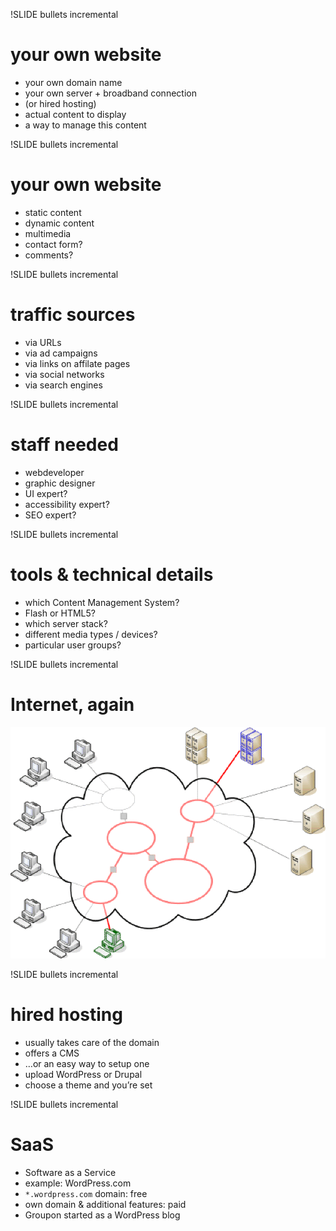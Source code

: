 !SLIDE bullets incremental

# your own website

* your own domain name
* your own server + broadband connection
* (or hired hosting)
* actual content to display
* a way to manage this content



!SLIDE bullets incremental

# your own website

* static content
* dynamic content
* multimedia
* contact form?
* comments?



!SLIDE bullets incremental

# traffic sources

* via URLs
* via ad campaigns
* via links on affilate pages
* via social networks
* via search engines



!SLIDE bullets incremental

# staff needed

* webdeveloper
* graphic designer
* UI expert?
* accessibility expert?
* SEO expert?



!SLIDE bullets incremental

# tools & technical details

* which Content Management System?
* Flash or HTML5?
* which server stack?
* different media types / devices?
* particular user groups?



!SLIDE bullets incremental

# Internet, again

![internet](internet.png)



!SLIDE bullets incremental

# hired hosting

* usually takes care of the domain
* offers a CMS
* …or an easy way to setup one
* upload WordPress or Drupal
* choose a theme and you’re set



!SLIDE bullets incremental

# SaaS

* Software as a Service
* example: WordPress.com
* `*.wordpress.com` domain: free
* own domain &amp; additional features: paid
* Groupon started as a WordPress blog
